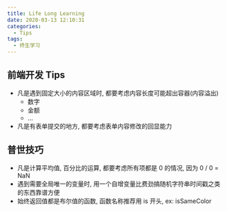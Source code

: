 ```yaml
---
title: Life Long Learning
date: 2020-03-13 12:10:31
categories:
  - Tips
tags:
  - 终生学习
---
```


## 前端开发 Tips

- 凡是遇到固定大小的内容区域时, 都要考虑内容长度可能超出容器(内容溢出)
  - 数字
  - 金额
  - ...
- 凡是有表单提交的地方, 都要考虑表单内容修改的回显能力

## 普世技巧

- 凡是计算平均值, 百分比的运算, 都要考虑所有项都是 0 的情况, 因为 0 / 0 = NaN
- 遇到需要全局唯一的变量时, 用一个自增变量比费劲搞随机字符串时间戳之类的东西靠谱方便
- 始终返回值都是布尔值的函数, 函数名称推荐用 is 开头, ex: isSameColor
